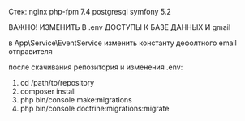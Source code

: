 Стек:
nginx
php-fpm 7.4
postgresql
symfony 5.2

ВАЖНО! ИЗМЕНИТЬ В .env ДОСТУПЫ К БАЗЕ ДАННЫХ И gmail

в App\Service\EventService изменить константу дефолтного email отправителя

после скачивания репозитория и изменения .env:
1. cd /path/to/repository
2. composer install
3. php bin/console make:migrations
4. php bin/console doctrine:migrations:migrate
